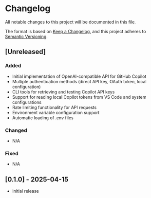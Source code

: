 # Changelog

All notable changes to this project will be documented in this file.

The format is based on [Keep a Changelog](https://keepachangelog.com/en/1.0.0/),
and this project adheres to [Semantic Versioning](https://semver.org/spec/v2.0.0.html).

## [Unreleased]

### Added
- Initial implementation of OpenAI-compatible API for GitHub Copilot
- Multiple authentication methods (direct API key, OAuth token, local configuration)
- CLI tools for retrieving and testing Copilot API keys
- Support for reading local Copilot tokens from VS Code and system configurations
- Rate limiting functionality for API requests
- Environment variable configuration support
- Automatic loading of .env files

### Changed
- N/A

### Fixed
- N/A

## [0.1.0] - 2025-04-15
- Initial release